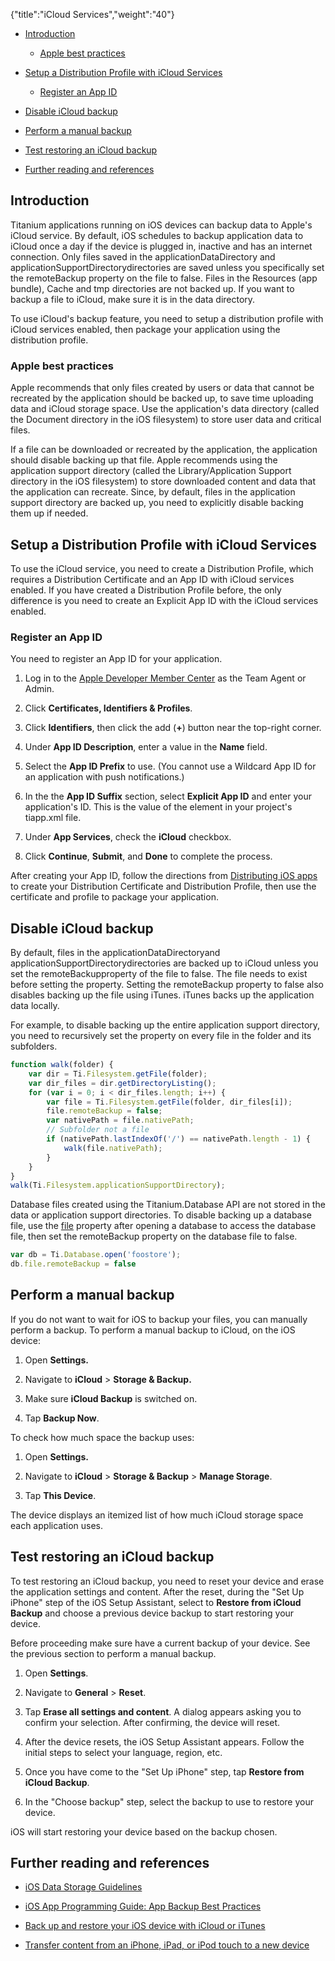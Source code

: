 {"title":"iCloud Services","weight":"40"}

* [Introduction](#introduction)

    * [Apple best practices](#apple-best-practices)

* [Setup a Distribution Profile with iCloud Services](#setup-a-distribution-profile-with-icloud-services)

    * [Register an App ID](#register-an-app-id)

* [Disable iCloud backup](#disable-icloud-backup)

* [Perform a manual backup](#perform-a-manual-backup)

* [Test restoring an iCloud backup](#test-restoring-an-icloud-backup)

* [Further reading and references](#further-reading-and-references)

## Introduction

Titanium applications running on iOS devices can backup data to Apple's iCloud service. By default, iOS schedules to backup application data to iCloud once a day if the device is plugged in, inactive and has an internet connection. Only files saved in the applicationDataDirectory and applicationSupportDirectorydirectories are saved unless you specifically set the remoteBackup property on the file to false. Files in the Resources (app bundle), Cache and tmp directories are not backed up. If you want to backup a file to iCloud, make sure it is in the data directory.

To use iCloud's backup feature, you need to setup a distribution profile with iCloud services enabled, then package your application using the distribution profile.

### Apple best practices

Apple recommends that only files created by users or data that cannot be recreated by the application should be backed up, to save time uploading data and iCloud storage space. Use the application's data directory (called the Document directory in the iOS filesystem) to store user data and critical files.

If a file can be downloaded or recreated by the application, the application should disable backing up that file. Apple recommends using the application support directory (called the Library/Application Support directory in the iOS filesystem) to store downloaded content and data that the application can recreate. Since, by default, files in the application support directory are backed up, you need to explicitly disable backing them up if needed.

## Setup a Distribution Profile with iCloud Services

To use the iCloud service, you need to create a Distribution Profile, which requires a Distribution Certificate and an App ID with iCloud services enabled. If you have created a Distribution Profile before, the only difference is you need to create an Explicit App ID with the iCloud services enabled.

### Register an App ID

You need to register an App ID for your application.

1. Log in to the [Apple Developer Member Center](https://developer.apple.com/membercenter/) as the Team Agent or Admin.

2. Click **Certificates, Identifiers & Profiles**.

3. Click **Identifiers**, then click the add (**+**) button near the top-right corner.

4. Under **App ID Description**, enter a value in the **Name** field.

5. Select the **App ID Prefix** to use. (You cannot use a Wildcard App ID for an application with push notifications.)

6. In the the **App ID Suffix** section, select **Explicit App ID** and enter your application's ID. This is the value of the <id> element in your project's tiapp.xml file.

7. Under **App Services**, check the **iCloud** checkbox.

8. Click **Continue**, **Submit**, and **Done** to complete the process.

After creating your App ID, follow the directions from [Distributing iOS apps](/docs/appc/Titanium_SDK/Titanium_SDK_Guide/Preparing_for_Distribution/Distributing_iOS_apps/) to create your Distribution Certificate and Distribution Profile, then use the certificate and profile to package your application.

## Disable iCloud backup

By default, files in the applicationDataDirectoryand applicationSupportDirectorydirectories are backed up to iCloud unless you set the remoteBackupproperty of the file to false. The file needs to exist before setting the property. Setting the remoteBackup property to false also disables backing up the file using iTunes. iTunes backs up the application data locally.

For example, to disable backing up the entire application support directory, you need to recursively set the property on every file in the folder and its subfolders.

```javascript
function walk(folder) {
    var dir = Ti.Filesystem.getFile(folder);
    var dir_files = dir.getDirectoryListing();
    for (var i = 0; i < dir_files.length; i++) {
        var file = Ti.Filesystem.getFile(folder, dir_files[i]);
        file.remoteBackup = false;
        var nativePath = file.nativePath;
        // Subfolder not a file
        if (nativePath.lastIndexOf('/') == nativePath.length - 1) {
            walk(file.nativePath);
        }
    }
}
walk(Ti.Filesystem.applicationSupportDirectory);
```

Database files created using the Titanium.Database API are not stored in the data or application support directories. To disable backing up a database file, use the [file](#!/api/Titanium.Database.DB-property-file) property after opening a database to access the database file, then set the remoteBackup property on the database file to false.

```javascript
var db = Ti.Database.open('foostore');
db.file.remoteBackup = false
```

## Perform a manual backup

If you do not want to wait for iOS to backup your files, you can manually perform a backup. To perform a manual backup to iCloud, on the iOS device:

1. Open **Settings.**

2. Navigate to **iCloud** > **Storage & Backup.**

3. Make sure **iCloud Backup** is switched on.

4. Tap **Backup Now**.

To check how much space the backup uses:

1. Open **Settings.**

2. Navigate to **iCloud** > **Storage & Backup** \> **Manage Storage**.

3. Tap **This Device**.

The device displays an itemized list of how much iCloud storage space each application uses.

## Test restoring an iCloud backup

To test restoring an iCloud backup, you need to reset your device and erase the application settings and content. After the reset, during the "Set Up iPhone"  step of the iOS Setup Assistant, select to **Restore from iCloud Backup** and choose a previous device backup to start restoring your device.

Before proceeding make sure have a current backup of your device. See the previous section to perform a manual backup.

1. Open **Settings**.

2. Navigate to **General** > **Reset**.

3. Tap **Erase all settings and content**. A dialog appears asking you to confirm your selection. After confirming, the device will reset.

4. After the device resets, the iOS Setup Assistant appears. Follow the initial steps to select your language, region, etc.

5. Once you have come to the "Set Up iPhone" step, tap **Restore from iCloud Backup**.

6. In the "Choose backup" step, select the backup to use to restore your device.

iOS will start restoring your device based on the backup chosen.

## Further reading and references

* [iOS Data Storage Guidelines](https://developer.apple.com/icloud/documentation/data-storage/index.html)

* [iOS App Programming Guide: App Backup Best Practices](https://developer.apple.com/library/ios/documentation/iPhone/Conceptual/iPhoneOSProgrammingGuide/PerformanceTuning/PerformanceTuning.html#//apple_ref/doc/uid/TP40007072-CH8-SW9)

* [Back up and restore your iOS device with iCloud or iTunes](http://support.apple.com/kb/HT1766)

* [Transfer content from an iPhone, iPad, or iPod touch to a new device](http://support.apple.com/kb/ht2109)
